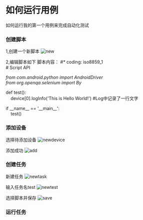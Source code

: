 # 如何运行用例
如何运行我的第一个用例来完成自动化测试

### 创建脚本
1,创建一个新脚本
![new](https://github.com/hoozheng/AndroidRobot/blob/master/doc/new.png)

2,编辑脚本如下
脚本内容：
\#_*_ coding: iso8859_1  
\# Script API  
  
 _from com.android.python import AndroidDriver_  
 _from org.openqa.selenium import By_  
 
 def test():  
 &nbsp;&nbsp;&nbsp;&nbsp;device[0].logInfo('This is Hello World!') \#Log中记录了一行文字  
      
      
if \_\_name\_\_ == '\_\_main\_\_':  
&nbsp;&nbsp;&nbsp;&nbsp;test()

### 添加设备
选择待添加设备
![newdevice](https://github.com/hoozheng/AndroidRobot/blob/master/doc/adddevice.png)  

添加成功
![add](https://github.com/hoozheng/AndroidRobot/blob/master/doc/add.png)  

### 创建任务
新建任务
![newtask](https://github.com/hoozheng/AndroidRobot/blob/master/doc/newtask.png)  

输入任务名test
![newtest](https://github.com/hoozheng/AndroidRobot/blob/master/doc/new_test.png)

选择脚本并保存
![save](https://github.com/hoozheng/AndroidRobot/blob/master/doc/save_test.png)

### 运行任务
